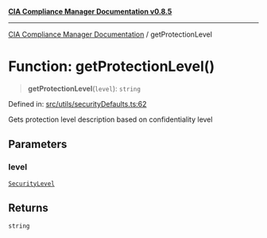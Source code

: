 [**CIA Compliance Manager Documentation v0.8.5**](../README.md)

***

[CIA Compliance Manager Documentation](../globals.md) / getProtectionLevel

# Function: getProtectionLevel()

> **getProtectionLevel**(`level`): `string`

Defined in: [src/utils/securityDefaults.ts:62](https://github.com/Hack23/cia-compliance-manager/blob/b799ef22d9067d09cc69eaeddf109ac9dcdce934/src/utils/securityDefaults.ts#L62)

Gets protection level description based on confidentiality level

## Parameters

### level

[`SecurityLevel`](../type-aliases/SecurityLevel.md)

## Returns

`string`
